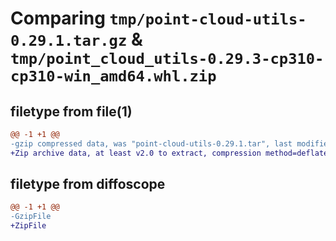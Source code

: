 # Comparing `tmp/point-cloud-utils-0.29.1.tar.gz` & `tmp/point_cloud_utils-0.29.3-cp310-cp310-win_amd64.whl.zip`

## filetype from file(1)

```diff
@@ -1 +1 @@
-gzip compressed data, was "point-cloud-utils-0.29.1.tar", last modified: Wed Jan 18 04:49:35 2023, max compression
+Zip archive data, at least v2.0 to extract, compression method=deflate
```

## filetype from diffoscope

```diff
@@ -1 +1 @@
-GzipFile
+ZipFile
```

